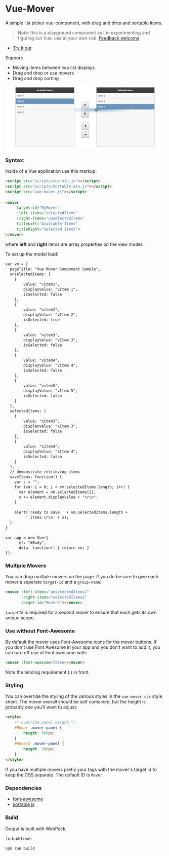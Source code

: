 # Vue-Mover

A simple list picker vue-component, with drag and drop and sortable items.

> Note: this is a playground component as I'm experimenting and figuring out Vue. use at your own risk. [Feedback welcome](https://github.com/RickStrahl/vue-mover/issues).

* [Try it out](https://rawgit.com/RickStrahl/vue-mover/master/moverComponentSample.html)

Support:

* Moving items between two list displays
* Drag and drop or use movers
* Drag and drop sorting

![](vue-mover.png)

### Syntax:
Inside of a Vue application use this markup:

```html
<script src="scripts/vue.min.js"></script>
<script src="scripts/Sortable.min.js"></script>    
<script src="vue-mover.js"></script>

<mover 
     target-id="MyMover"
     :left-items="selectedItems"
     :right-items="unselectedItems"
     titleLeft="Available Items"
     titleRight="Selected Items">
</mover>
```

where **left** and **right** items are array properties on the view model.

To set up the model load:

```
var vm = {
  pageTitle: "Vue Mover Component Sample",
  unselectedItems: [
    {
        value: "vitem1",
        displayValue: "vItem 1",
        isSelected: false
    },
    {
        value: "vitem2",
        displayValue: "vItem 2",
        isSelected: true
    },
    {
        value: "vitem3",
        displayValue: "vItem 3",
        isSelected: false
    },
    {
        value: "vitem4",
        displayValue: "vItem 4",
        isSelected: false
    },
    {
        value: "vitem5",
        displayValue: "vItem 5",
        isSelected: false
    }
  ],
  selectedItems: [
    {
        value: "xitem3",
        displayValue: "xItem 3",
        isSelected: false
    },
    {
        value: "xitem4",
        displayValue: "xItem 4",
        isSelected: false
    }
  ],    
  // demonstrate retrieving items
  saveItems: function() {
    var s = "";
    for (var i = 0; i < vm.selectedItems.length; i++) {
      var element = vm.selectedItems[i];
      s += element.displayValue + "\r\n";
    }

    alert('ready to save ' + vm.selectedItems.length + 
         ' items.\r\n' + s);
  }
} 

var app = new Vue({
      el: "#Body",
      data: function() { return vm; }
});
```

### Multiple Movers
You can drop multiple movers on the page. If you do be sure to give each mover a seperate `target-id` and a `group-name`:

```html
<mover :left-items="unselectedItems2" 
       :right-items="selectedItems2"
       target-id="Mover2"></mover>  
```

`targetId` is required for a second mover to ensure that each gets its own unique scope.

### Use without Font-Awesome
By default the mover uses Font-Awesome icons for the mover buttons. If you don't use Font Awesome in your app and you don't want to add it, you can turn off use of Font awesome with:

```html
<mover :font-awesome=false></mover>
```

Note the binding requirement (:) in front.

### Styling
You can override the styling of the various styles in the `vue-mover.css` style sheet. The mover overall should be self contained, but the height is probably one you'll want to adjust:

```html
<style>
    /* override panel height */
    #Mover .mover-panel {
        height: 500px;
    }
    #Mover2 .mover-panel {
        height: 300px;
    }
</style>
```

If you have multiple movers prefix your tags with the mover's target id to keep the CSS separate. The default ID is `Mover`.

### Dependencies

* [font-awesome](http://fontawesome.io)
* [sortable js](http://rubaxa.github.io/Sortable/)

### Build
Output is built with WebPack.

To build use:

```
npm run build
```

